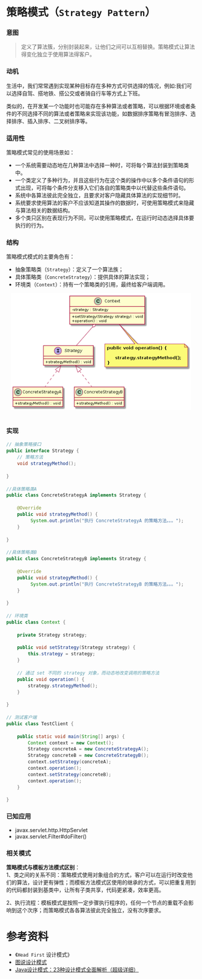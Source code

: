 策略模式（`Strategy Pattern`）
====================
### **意图**
> 定义了算法簇，分别封装起来，让他们之间可以互相替换。策略模式让算法得变化独立于使用算法得客户。

### **动机**
生活中，我们常常遇到实现某种目标存在多种方式可供选择的情况，例如:我们可以选择自驾、搭地铁、搭公交或者骑自行车等方式上下班。  

类似的，在开发某一个功能时也可能存在多种算法或者策略，可以根据环境或者条件的不同选择不同的算法或者策略来实现该功能，如数据排序策略有冒泡排序、选择排序、插入排序、二叉树排序等。

### **适用性**
策略模式常见的使用场景如：
- 一个系统需要动态地在几种算法中选择一种时，可将每个算法封装到策略类中。
- 一个类定义了多种行为，并且这些行为在这个类的操作中以多个条件语句的形式出现，可将每个条件分支移入它们各自的策略类中以代替这些条件语句。
- 系统中各算法彼此完全独立，且要求对客户隐藏具体算法的实现细节时。
- 系统要求使用算法的客户不应该知道其操作的数据时，可使用策略模式来隐藏与算法相关的数据结构。
- 多个类只区别在表现行为不同，可以使用策略模式，在运行时动态选择具体要执行的行为。

### **结构**
策略模式模式的主要角色有：
- 抽象策略类（``Strategy``）：定义了一个算法族；
- 具体策略类（``ConcreteStrategy``）：提供具体的算法实现；
- 环境类（``Context``）：持有一个策略类的引用，最终给客户端调用。

<div align="center"> <img src="images/32.strategy.png" width="480px"> </div><br>

### **实现**
```java
// 抽象策略接口
public interface Strategy {
	// 策略方法
	void strategyMethod();

}

//具体策略类A
public class ConcreteStrategyA implements Strategy {

	@Override
	public void strategyMethod() {
		 System.out.println("执行 ConcreteStrategyA 的策略方法。。。");
	}

}

//具体策略类B
public class ConcreteStrategyB implements Strategy {

	@Override
	public void strategyMethod() {
		 System.out.println("执行 ConcreteStrategyB 的策略方法。。。");
	}

}

// 环境类
public class Context {

	private Strategy strategy;
	
	public void setStrategy(Strategy strategy) {
		this.strategy = strategy;
	}
	
	// 通过 set 不同的 strategy 对象，而动态地改变调用的策略方法
	public void operation() {
		strategy.strategyMethod();
	}

}

// 测试客户端
public class TestClient {

	public static void main(String[] args) {
		Context context = new Context();
		Strategy concreteA = new ConcreteStrategyA();
		Strategy concreteB = new ConcreteStrategyB();
		context.setStrategy(concreteA);
		context.operation();
		context.setStrategy(concreteB);
		context.operation();
	}

}
```
### **已知应用**
- javax.servlet.http.HttpServlet
- javax.servlet.Filter#doFilter()

### **相关模式**
**策略模式与模板方法模式区别**：  
1、类之间的关系不同：策略模式使用对象组合的方式，客户可以在运行时改变他们的算法，设计更有弹性；而模板方法模式区使用的继承的方式，可以把重复用到的代码都封装到基类中，让所有子类共享，代码更紧凑，效率更高。

2、执行流程：模板模式是按照一定步骤执行程序的，任何一个节点的重载不会影响到这个次序；而策略模式各各算法彼此完全独立，没有次序要求。


# 参考资料
- 《`Head First` 设计模式》
- [图说设计模式](https://design-patterns.readthedocs.io/zh_CN/latest/index.html)
- [Java设计模式：23种设计模式全面解析（超级详细）](http://c.biancheng.net/design_pattern/)
